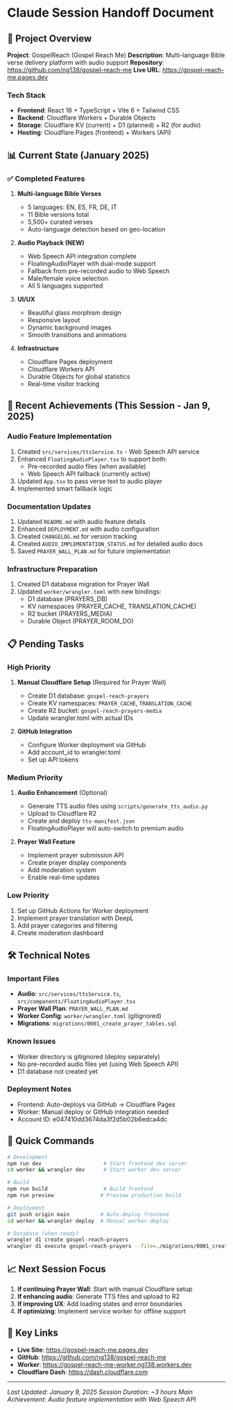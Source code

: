 # Claude Session Handoff Document

## 🎯 Project Overview

**Project**: GospelReach (Gospel Reach Me)
**Description**: Multi-language Bible verse delivery platform with audio support
**Repository**: https://github.com/ng138/gospel-reach-me
**Live URL**: https://gospel-reach-me.pages.dev

### Tech Stack
- **Frontend**: React 18 + TypeScript + Vite 6 + Tailwind CSS
- **Backend**: Cloudflare Workers + Durable Objects
- **Storage**: Cloudflare KV (current) + D1 (planned) + R2 (for audio)
- **Hosting**: Cloudflare Pages (frontend) + Workers (API)

## 📊 Current State (January 2025)

### ✅ Completed Features
1. **Multi-language Bible Verses**
   - 5 languages: EN, ES, FR, DE, IT
   - 11 Bible versions total
   - 5,500+ curated verses
   - Auto-language detection based on geo-location

2. **Audio Playback (NEW)**
   - Web Speech API integration complete
   - FloatingAudioPlayer with dual-mode support
   - Fallback from pre-recorded audio to Web Speech
   - Male/female voice selection
   - All 5 languages supported

3. **UI/UX**
   - Beautiful glass morphism design
   - Responsive layout
   - Dynamic background images
   - Smooth transitions and animations

4. **Infrastructure**
   - Cloudflare Pages deployment
   - Cloudflare Workers API
   - Durable Objects for global statistics
   - Real-time visitor tracking

## 🚀 Recent Achievements (This Session - Jan 9, 2025)

### Audio Feature Implementation
1. Created `src/services/ttsService.ts` - Web Speech API service
2. Enhanced `FloatingAudioPlayer.tsx` to support both:
   - Pre-recorded audio files (when available)
   - Web Speech API fallback (currently active)
3. Updated `App.tsx` to pass verse text to audio player
4. Implemented smart fallback logic

### Documentation Updates
1. Updated `README.md` with audio feature details
2. Enhanced `DEPLOYMENT.md` with audio configuration
3. Created `CHANGELOG.md` for version tracking
4. Created `AUDIO_IMPLEMENTATION_STATUS.md` for detailed audio docs
5. Saved `PRAYER_WALL_PLAN.md` for future implementation

### Infrastructure Preparation
1. Created D1 database migration for Prayer Wall
2. Updated `worker/wrangler.toml` with new bindings:
   - D1 database (PRAYERS_DB)
   - KV namespaces (PRAYER_CACHE, TRANSLATION_CACHE)
   - R2 bucket (PRAYERS_MEDIA)
   - Durable Object (PRAYER_ROOM_DO)

## 📋 Pending Tasks

### High Priority
1. **Manual Cloudflare Setup** (Required for Prayer Wall)
   - Create D1 database: `gospel-reach-prayers`
   - Create KV namespaces: `PRAYER_CACHE`, `TRANSLATION_CACHE`
   - Create R2 bucket: `gospel-reach-prayers-media`
   - Update wrangler.toml with actual IDs

2. **GitHub Integration**
   - Configure Worker deployment via GitHub
   - Add account_id to wrangler.toml
   - Set up API tokens

### Medium Priority
1. **Audio Enhancement** (Optional)
   - Generate TTS audio files using `scripts/generate_tts_audio.py`
   - Upload to Cloudflare R2
   - Create and deploy `tts-manifest.json`
   - FloatingAudioPlayer will auto-switch to premium audio

2. **Prayer Wall Feature**
   - Implement prayer submission API
   - Create prayer display components
   - Add moderation system
   - Enable real-time updates

### Low Priority
1. Set up GitHub Actions for Worker deployment
2. Implement prayer translation with DeepL
3. Add prayer categories and filtering
4. Create moderation dashboard

## 🛠️ Technical Notes

### Important Files
- **Audio**: `src/services/ttsService.ts`, `src/components/FloatingAudioPlayer.tsx`
- **Prayer Wall Plan**: `PRAYER_WALL_PLAN.md`
- **Worker Config**: `worker/wrangler.toml` (gitignored)
- **Migrations**: `migrations/0001_create_prayer_tables.sql`

### Known Issues
- Worker directory is gitignored (deploy separately)
- No pre-recorded audio files yet (using Web Speech API)
- D1 database not created yet

### Deployment Notes
- Frontend: Auto-deploys via GitHub → Cloudflare Pages
- Worker: Manual deploy or GitHub integration needed
- Account ID: e047410dd3674da3f2d5b02b6edca4dc

## 🚀 Quick Commands

```bash
# Development
npm run dev                    # Start frontend dev server
cd worker && wrangler dev      # Start worker dev server

# Build
npm run build                  # Build frontend
npm run preview               # Preview production build

# Deployment
git push origin main          # Auto-deploy frontend
cd worker && wrangler deploy  # Manual worker deploy

# Database (when ready)
wrangler d1 create gospel-reach-prayers
wrangler d1 execute gospel-reach-prayers --file=./migrations/0001_create_prayer_tables.sql
```

## 📈 Next Session Focus

1. **If continuing Prayer Wall**: Start with manual Cloudflare setup
2. **If enhancing audio**: Generate TTS files and upload to R2
3. **If improving UX**: Add loading states and error boundaries
4. **If optimizing**: Implement service worker for offline support

## 🔗 Key Links

- **Live Site**: https://gospel-reach-me.pages.dev
- **GitHub**: https://github.com/ng138/gospel-reach-me
- **Worker**: https://gospel-reach-me-worker.ng138.workers.dev
- **Cloudflare Dash**: https://dash.cloudflare.com

---

*Last Updated: January 9, 2025*
*Session Duration: ~3 hours*
*Main Achievement: Audio feature implementation with Web Speech API*